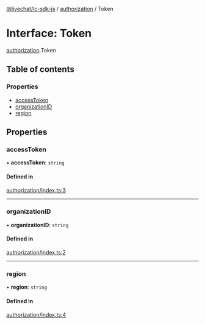 [@livechat/lc-sdk-js](../README.md) / [authorization](../modules/authorization.md) / Token

# Interface: Token

[authorization](../modules/authorization.md).Token

## Table of contents

### Properties

- [accessToken](authorization.Token.md#accesstoken)
- [organizationID](authorization.Token.md#organizationid)
- [region](authorization.Token.md#region)

## Properties

### accessToken

• **accessToken**: `string`

#### Defined in

[authorization/index.ts:3](https://github.com/livechat/lc-sdk-js/blob/a63b0a6/src/authorization/index.ts#L3)

___

### organizationID

• **organizationID**: `string`

#### Defined in

[authorization/index.ts:2](https://github.com/livechat/lc-sdk-js/blob/a63b0a6/src/authorization/index.ts#L2)

___

### region

• **region**: `string`

#### Defined in

[authorization/index.ts:4](https://github.com/livechat/lc-sdk-js/blob/a63b0a6/src/authorization/index.ts#L4)
